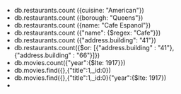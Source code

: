 - db.restaurants.count ({cuisine: "American"})
- db.restaurants.count ({borough: "Queens"})
- db.restaurants.count ({name: "Cafe Espanol"})
- db.restaurants.count ({"name": {$regex: "Cafe"}})
- db.restaurants.count ({"address.building": "41"})
- db.restaurants.count({$or: [{"address.building" : "41"}, {"address.building" : "66"}]})
- db.movies.count({"year":{$lte: 1917}})
- db.movies.find({},{"title":1,_id:0})
- db.movies.find({},{"title":1,_id:0}{"year":{$lte: 1917})
- 
